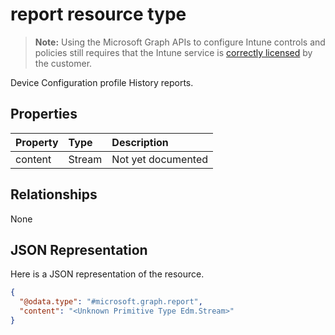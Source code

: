 # report resource type

> **Note:** Using the Microsoft Graph APIs to configure Intune controls and policies still requires that the Intune service is [correctly licensed](https://go.microsoft.com/fwlink/?linkid=839381) by the customer.

Device Configuration profile History reports.
## Properties
|Property|Type|Description|
|:---|:---|:---|
|content|Stream|Not yet documented|

## Relationships
None
## JSON Representation
Here is a JSON representation of the resource.
<!--{
  "blockType": "resource",
  "@odata.type": "microsoft.graph.report"
}-->
``` json
{
  "@odata.type": "#microsoft.graph.report",
  "content": "<Unknown Primitive Type Edm.Stream>"
}
```




